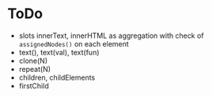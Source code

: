 # ToDo
* slots innerText, innerHTML as aggregation with check of `assignedNodes()` on each element
* text(), text(val), text(fun)
* clone(N)
* repeat(N)
* children, childElements
* firstChild